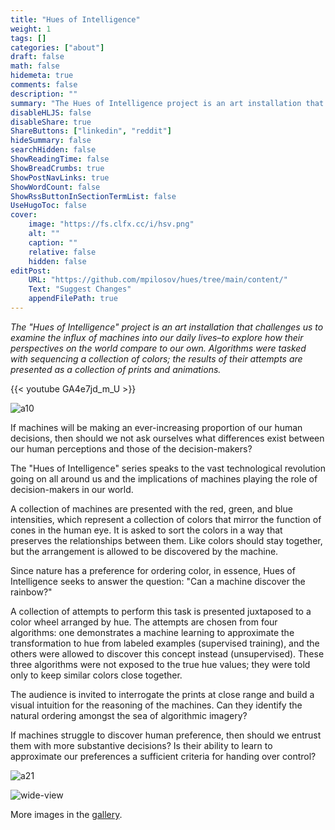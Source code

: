 ```yaml
---
title: "Hues of Intelligence"
weight: 1
tags: []
categories: ["about"]
draft: false
math: false
hidemeta: true
comments: false
description: ""
summary: "The Hues of Intelligence project is an art installation that challenges us to examine the influx of machines into our daily lives–to explore how their perspectives on the world compare to our own. Algorithms were tasked with sequencing a collection of colors; the results of their attempts are presented as a collection of prints and animations."
disableHLJS: false
disableShare: true
ShareButtons: ["linkedin", "reddit"]
hideSummary: false
searchHidden: false
ShowReadingTime: false
ShowBreadCrumbs: true
ShowPostNavLinks: true
ShowWordCount: false
ShowRssButtonInSectionTermList: false
UseHugoToc: false
cover:
    image: "https://fs.clfx.cc/i/hsv.png"
    alt: ""
    caption: ""
    relative: false
    hidden: false
editPost:
    URL: "https://github.com/mpilosov/hues/tree/main/content/"
    Text: "Suggest Changes"
    appendFilePath: true
---
```




*The "Hues of Intelligence" project is an art installation that challenges us to examine the influx of machines into our daily lives–to explore how their perspectives on the world compare to our own. Algorithms were tasked with sequencing a collection of colors; the results of their attempts are presented as a collection of prints and animations.*

{{< youtube GA4e7jd_m_U >}}

![a10](https://fs.clfx.cc/i/h/v10_umap.png)

If machines will be making an ever-increasing proportion of our human decisions, then should we not ask ourselves what differences exist between our human perceptions and those of the decision-makers?

The "Hues of Intelligence" series speaks to the vast technological revolution going on all around us and the implications of machines playing the role of decision-makers in our world.

A collection of machines are presented with the red, green, and blue intensities, which represent a collection of colors that mirror the function of cones in the human eye. It is asked to sort the colors in a way that preserves the relationships between them. Like colors should stay together, but the arrangement is allowed to be discovered by the machine.

Since nature has a preference for ordering color, in essence, Hues of Intelligence seeks to answer the question: "Can a machine discover the rainbow?"

A collection of attempts to perform this task is presented juxtaposed to a color wheel arranged by hue.
The attempts are chosen from four algorithms: one demonstrates a machine learning to approximate the transformation to hue from labeled examples (supervised training), and the others were allowed to discover this concept instead (unsupervised).
These three algorithms were not exposed to the true hue values; they were told only to keep similar colors close together.

The audience is invited to interrogate the prints at close range and build a visual intuition for the reasoning of the machines.
Can they identify the natural ordering amongst the sea of algorithmic imagery?

If machines struggle to discover human preference, then should we entrust them with more substantive decisions? Is their ability to learn to approximate our preferences a sufficient criteria for handing over control?


![a21](https://fs.clfx.cc/i/h/v21_umap.png)

![wide-view](https://fs.clfx.cc/i/h/hue-wide.jpg)

More images in the [gallery](/gallery).
